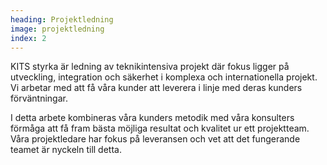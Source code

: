 ```yaml
---
heading: Projektledning
image: projektledning
index: 2
---
```


KITS styrka är ledning av teknikintensiva projekt där fokus ligger på utveckling, integration och säkerhet i komplexa och internationella projekt. Vi arbetar med att få våra kunder att leverera i linje med deras kunders förväntningar.

I detta arbete kombineras våra kunders metodik med våra konsulters förmåga att få fram bästa möjliga resultat och kvalitet ur ett projektteam. Våra projektledare har fokus på leveransen och vet att det fungerande teamet är nyckeln till detta.
